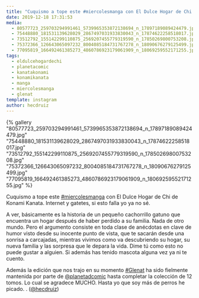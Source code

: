```yaml
---
title: "Cuquismo a tope este #miercolesmanga con El Dulce Hogar de Chi de Konami Kanata. Internet y gatetes, si esto falla yo ya no sé"
date: 2019-12-18 17:31:53
media: 
  - 80577723_259703294991461_5739965353872138694_n_17897189089424479.jpg
  - 75448880_181531139628029_2867497031933830043_n_17874622258518017.jpg
  - 73512792_155142299110875_2569207455779319590_n_17850269800753208.jpg
  - 75372366_126643065097232_8004085184731767278_n_18090676279125499.jpg
  - 77095819_166492461385273_4860786923179061909_n_18069259552171255.jpg
tags: 
  - eldulcehogardechi
  - planetacomic
  - kanatakonami
  - konamikanata
  - manga
  - miercolesmanga
  - glenat
template: instagram
author: hecdruiz
---
```


{% gallery "80577723_259703294991461_5739965353872138694_n_17897189089424479.jpg" "75448880_181531139628029_2867497031933830043_n_17874622258518017.jpg" "73512792_155142299110875_2569207455779319590_n_17850269800753208.jpg" "75372366_126643065097232_8004085184731767278_n_18090676279125499.jpg" "77095819_166492461385273_4860786923179061909_n_18069259552171255.jpg" %}

Cuquismo a tope este [#miercolesmanga](/etiquetas/miercolesmanga) con El Dulce Hogar de Chi de Konami Kanata. Internet y gatetes, si esto falla yo ya no sé.

A ver, básicamente es la historia de un pequeño cachorrillo gatuno que encuentra un hogar después de haber perdido a su familia. Nada de otro mundo. Pero el argumento consiste en toda clase de anécdotas en clave de humor visto desde su inocente punto de vista, que te sacarán desde una sonrisa a carcajadas, mientras vivimos como va descubriendo su hogar, su nueva familia y las sorpresa que le depara la vida. Dime tú como esto no puede gustar a alguien. Si además has tenido mascota alguna vez ya ni te cuento.

Además la edición que nos trajo en su momento [#Glenat](/etiquetas/glenat) ha sido fielmente mantenida por parte de [@planetadcomic](https://instagram.com/planetadcomic) hasta completar la colección de 12 tomos. Lo cual se agradece MUCHO. Hasta yo que soy más de perros he picado. .
([@hecdruiz](https://instagram.com/hecdruiz))
